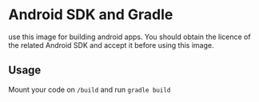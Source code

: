 # Android SDK and Gradle
use this image for building android apps.
You should obtain the licence of the related Android SDK and accept it before using this image.

## Usage
Mount your code on `/build` and run `gradle build`
